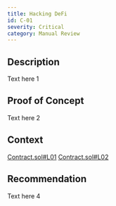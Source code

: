 ```yaml
---
title: Hacking DeFi
id: C-01
severity: Critical
category: Manual Review
---
```


## Description
Text here 1

## Proof of Concept
Text here 2

## Context
[Contract.sol#L01](link-to-code)
[Contract.sol#L02](link-to-code)

## Recommendation
Text here 4
